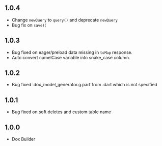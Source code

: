## 1.0.4

- Change `newQuery` to `query()` and deprecate `newQuery`
- Bug fix on `save()`

## 1.0.3

- Bug fixed on eager/preload data missing in `toMap` response.
- Auto convert camelCase variable into snake_case column.

## 1.0.2

- Bug fixed .dox_model_generator.g.part  from .dart which is not specified

## 1.0.1

- Bug fixed on soft deletes and custom table name

## 1.0.0

- Dox Builder
